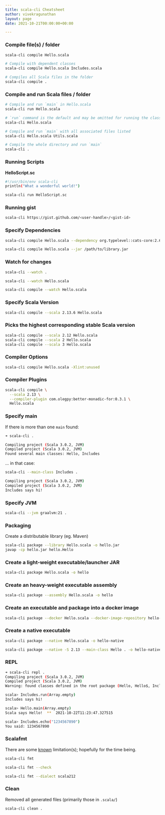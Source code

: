 ```yaml
---
title: scala-cli Cheatsheet
author: vivekragunathan
layout: page
date: 2021-10-21T00:00:00+00:00

---
```


### Compile file(s) / folder


```bash
scala-cli compile Hello.scala

# Compile with dependent classes
scala-cli compile Hello.scala Includes.scala

# Compiles all Scala files in the folder
scala-cli compile .
```

### Compile and run Scala files / folder

```bash
# Compile and run `main` in Hello.scala
scala-cli run Hello.scala

# `run` command is the default and may be omitted for running the class
scala-cli Hello.scala

# Compile and run `main` with all associated files listed
scala-cli Hello.scala Utils.scala

# Compile the whole directory and run `main`
scala-cli .
```

### Running Scripts

**HelloScript.sc**

```bash
#!/usr/bin/env scala-cli
println("What a wonderful world!")
```

```bash
scala-cli run HelloScript.sc
```

### Running gist

```bash
scala-cli https://gist.github.com/<user-handle>/<gist-id>
```

### Specify Dependencies

```bash
scala-cli compile Hello.scala --dependency org.typelevel::cats-core:2.6.1

scala-cli compile Hello.scala --jar /path/to/library.jar
```

### Watch for changes

```bash
scala-cli --watch .

scala-cli --watch Hello.scala

scala-cli compile --watch Hello.scala
```

### Specify Scala Version

```bash
scala-cli compile --scala 2.13.6 Hello.scala
```

### Picks the highest corresponding stable Scala version

```bash
scala-cli compile --scala 2.12 Hello.scala
scala-cli compile --scala 2 Hello.scala
scala-cli compile --scala 3 Hello.scala
```

### Compiler Options

```bash
scala-cli compile Hello.scala -Xlint:unused
```

### Compiler Plugins

```bash
scala-cli compile \
  --scala 2.13 \
  --compiler-plugin com.olegpy:better-monadic-for:0.3.1 \
  Hello.scala
```

### Specify main

If there is more than one `main` found:

```bash
➜ scala-cli .

Compiling project (Scala 3.0.2, JVM)
Compiled project (Scala 3.0.2, JVM)
Found several main classes: Hello, Includes
```

... in that case:

```bash
scala-cli --main-class Includes .

Compiling project (Scala 3.0.2, JVM)
Compiled project (Scala 3.0.2, JVM)
Includes says hi!
```

### Specify JVM

```bash
scala-cli --jvm graalvm:21 .
```

### Packaging

Create a distributable library (eg. Maven)

```bash
scala-cli package --library Hello.scala -o hello.jar
javap -cp hello.jar hello.Hello
```

### Create a light-weight executable/launcher JAR

```bash
scala-cli package Hello.scala -o hello
```

### Create an heavy-weight executable assembly

```bash
scala-cli package --assembly Hello.scala -o hello
```

### Create an executable and package into a docker image

```bash
scala-cli package --docker Hello.scala --docker-image-repository hello-docker
```

### Create a native executable

```bash
scala-cli package --native Hello.scala -o hello-native

scala-cli package --native -S 2.13 --main-class Hello . -o hello-native
```

### REPL

```bash
➜ scala-cli repl .
Compiling project (Scala 3.0.2, JVM)
Compiled project (Scala 3.0.2, JVM)
Warning: found classes defined in the root package (Hello, Hello$, Includes, Includes$, test, test$, test_sc, test_sc$). These will not be accessible from the REPL.

scala> Includes.run(Array.empty)                             
Includes says hi!

scala> Hello.main(Array.empty)                               
Scala says Hello!  **  2021-10-22T11:23:47.327515

scala> Includes.echo("1234567890")
You said: 1234567890
```

### Scalafmt

There are some [known](https://scala-cli.virtuslab.org/docs/commands/fmt#current-limitations) limitation(s); hopefully for the time being.

```bash
scala-cli fmt

scala-cli fmt --check

scala-cli fmt --dialect scala212
```

### Clean

Removed all generated files (primarily those in `.scala/`)

```bash
scala-cli clean .
```
